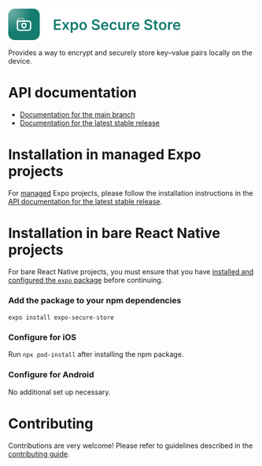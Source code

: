 <p>
  <a href="https://docs.expo.dev/versions/latest/sdk/securestore/">
    <img
      src="../../.github/resources/expo-secure-store.svg"
      alt="expo-secure-store"
      height="64" />
  </a>
</p>

Provides a way to encrypt and securely store key–value pairs locally on the device.

# API documentation

- [Documentation for the main branch](https://github.com/expo/expo/blob/main/docs/pages/versions/unversioned/sdk/securestore.mdx)
- [Documentation for the latest stable release](https://docs.expo.dev/versions/latest/sdk/securestore/)

# Installation in managed Expo projects

For [managed](https://docs.expo.dev/archive/managed-vs-bare/) Expo projects, please follow the installation instructions in the [API documentation for the latest stable release](https://docs.expo.dev/versions/latest/sdk/securestore/).

# Installation in bare React Native projects

For bare React Native projects, you must ensure that you have [installed and configured the `expo` package](https://docs.expo.dev/bare/installing-expo-modules/) before continuing.

### Add the package to your npm dependencies

```
expo install expo-secure-store
```

### Configure for iOS

Run `npx pod-install` after installing the npm package.

### Configure for Android

No additional set up necessary.

# Contributing

Contributions are very welcome! Please refer to guidelines described in the [contributing guide](https://github.com/expo/expo#contributing).
